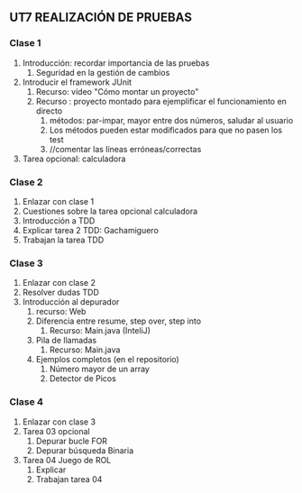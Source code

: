 ## UT7 REALIZACIÓN DE PRUEBAS
### Clase 1
1. Introducción: recordar importancia de las pruebas
   1. Seguridad en la gestión de cambios
2. Introducir el framework JUnit
   1. Recurso: vídeo "Cómo montar un proyecto"
   2. Recurso : proyecto montado para ejemplificar el funcionamiento en directo
      1. métodos: par-impar, mayor entre dos números, saludar al usuario
      2. Los métodos pueden estar modificados para que no pasen los test
      3. //comentar las líneas erróneas/correctas
3. Tarea opcional: calculadora

### Clase 2
1. Enlazar con clase 1
2. Cuestiones sobre la tarea opcional calculadora
3. Introducción a TDD
4. Explicar tarea 2 TDD: Gachamiguero
5. Trabajan la tarea TDD

### Clase 3
1. Enlazar con clase 2
2. Resolver dudas TDD
3. Introducción al depurador
   1. recurso: Web
   2. Diferencia entre resume, step over, step into
      1. Recurso: Main.java (InteliJ)
   3. Pila de llamadas
      1. Recurso: Main.java
   4. Ejemplos completos (en el repositorio)
      1. Número mayor de un array
      2. Detector de Picos

### Clase 4
1. Enlazar con clase 3
2. Tarea 03 opcional
   1. Depurar bucle FOR
   2. Depurar búsqueda Binaria
3. Tarea 04 Juego de ROL
   1. Explicar
   2. Trabajan tarea 04